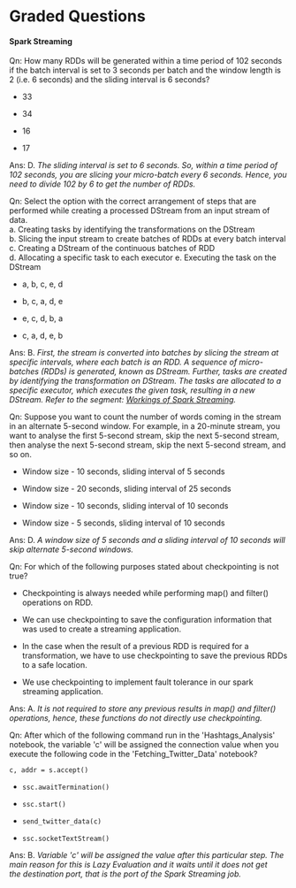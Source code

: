# Graded Questions

#### Spark Streaming

Qn: How many RDDs will be generated within a time period of 102 seconds if the batch interval is set to 3 seconds per batch and the window length is 2 (i.e. 6 seconds) and the sliding interval is 6 seconds?

- 33

- 34

- 16

- 17

Ans: D. *The sliding interval is set to 6 seconds. So, within a time period of 102 seconds, you are slicing your micro-batch every 6 seconds. Hence, you need to divide 102 by 6 to get the number of RDDs.*

Qn: Select the option with the correct arrangement of steps that are performed while creating a processed DStream from an input stream of data.  
a. Creating tasks by identifying the transformations on the DStream  
b. Slicing the input stream to create batches of RDDs at every batch interval  
c. Creating a DStream of the continuous batches of RDD  
d. Allocating a specific task to each executor
e. Executing the task on the DStream

- a, b, c, e, d

- b, c, a, d, e

- e, c, d, b, a

- c, a, d, e, b

Ans: B. *First, the stream is converted into batches by slicing the stream at specific intervals, where each batch is an RDD. A sequence of micro-batches (RDDs) is generated, known as DStream. Further, tasks are created by identifying the transformation on DStream. The tasks are allocated to a specific executor, which executes the given task, resulting in a new DStream. Refer to the segment: [Workings of Spark Streaming](../1-Spark_Streaming/5-Workings_of_Spark_Streaming.md).*

Qn: Suppose you want to count the number of words coming in the stream in an alternate 5-second window. For example, in a 20-minute stream, you want to analyse the first 5-second stream, skip the next 5-second stream, then analyse the next 5-second stream, skip the next 5-second stream, and so on.

- Window size - 10 seconds, sliding interval of 5 seconds

- Window size - 20 seconds, sliding interval of 25 seconds

- Window size - 10 seconds, sliding interval of 10 seconds

- Window size - 5 seconds, sliding interval of 10 seconds

Ans: D. *A window size of 5 seconds and a sliding interval of 10 seconds will skip alternate 5-second windows.*

Qn: For which of the following purposes stated about checkpointing is not true?

- Checkpointing is always needed while performing map() and filter() operations on RDD.

- We can use checkpointing to save the configuration information that was used to create a streaming application.

- In the case when the result of a previous RDD is required for a transformation, we have to use checkpointing to save the previous RDDs to a safe location.

- We use checkpointing to implement fault tolerance in our spark streaming application.

Ans: A. *It is not required to store any previous results in map() and filter() operations, hence, these functions do not directly use checkpointing.*

Qn: After which of the following command run in the 'Hashtags_Analysis' notebook, the variable 'c' will be assigned the connection value when you execute the following code in the 'Fetching_Twitter_Data' notebook?

`c, addr = s.accept()`

- `ssc.awaitTermination()`

- `ssc.start()`

- `send_twitter_data(c)`

- `ssc.socketTextStream()`

Ans: B. *Variable 'c' will be assigned the value after this particular step. The main reason for this is Lazy Evaluation and it waits until it does not get the destination port, that is the port of the Spark Streaming job.*
